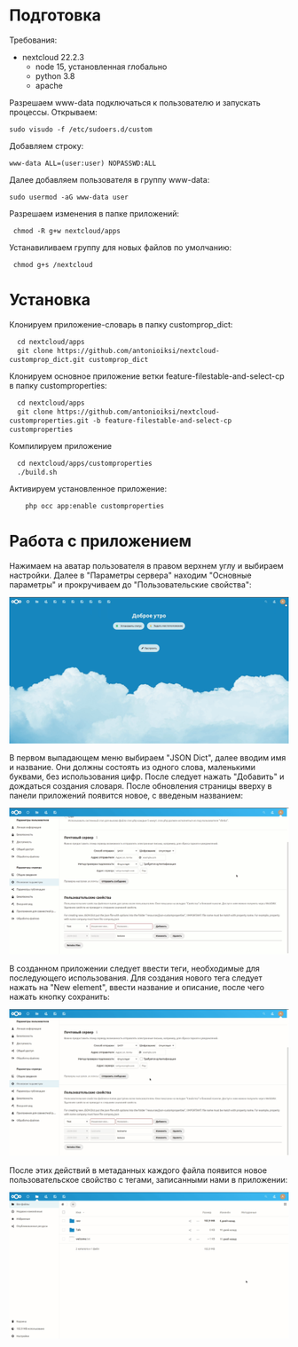 # Подготовка

Требования:
- nextcloud 22.2.3
    - node 15, установленная глобально
    - python 3.8
    - apache

Разрешаем www-data подключаться к пользователю и запускать процессы. Открываем:

    sudo visudo -f /etc/sudoers.d/custom
    
 Добавляем строку:
  
    www-data ALL=(user:user) NOPASSWD:ALL  
     
 Далее добавляем пользователя в группу www-data:
 
    sudo usermod -aG www-data user
    
 Разрешаем изменения в папке приложений:
 
     chmod -R g+w nextcloud/apps
     
 Устанавиливаем группу для новых файлов по умолчанию:
 
     chmod g+s /nextcloud   
     
# Установка 

Клонируем приложение-словарь в папку customprop_dict: 
      
      cd nextcloud/apps
      git clone https://github.com/antonioiksi/nextcloud-customprop_dict.git customprop_dict
      
Клонируем основное приложение ветки feature-filestable-and-select-cp в папку customproperties: 
  
      cd nextcloud/apps
      git clone https://github.com/antonioiksi/nextcloud-customproperties.git -b feature-filestable-and-select-cp customproperties
      
Компилируем приложение
   
      cd nextcloud/apps/customproperties
      ./build.sh
  
Активируем установленное приложение:
    
        php occ app:enable customproperties
        
# Работа с приложением

Нажимаем на аватар пользователя в правом верхнем углу и выбираем настройки. Далее в "Параметры сервера" находим "Основные параметры" и прокручиваем до "Пользовательские свойства":

<img src="1.gif">

В первом выпадающем меню выбираем "JSON Dict", далее вводим имя и название. Они должны состоять из одного слова, маленькими буквами, без использования цифр. После следует нажать "Добавить" и дождаться создания словаря. После обновления страницы вверху в панели приложений появится новое, с введеным названием:

<img src="2.gif">

В созданном приложении следует ввести теги, необходимые для последующего использования. Для создания нового тега следует нажать на "New element", ввести название и описание, после чего нажать кнопку сохранить:

<img src="3.gif">

После этих действий в метаданных каждого файла появится новое пользовательское свойство с тегами, записанными нами в приложении:

<img src="4.gif">
